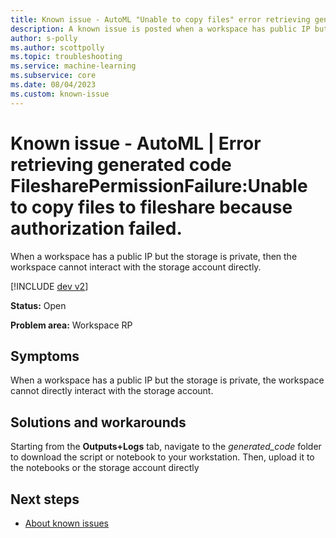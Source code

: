 ```yaml
---
title: Known issue - AutoML "Unable to copy files" error retrieving generated code
description: A known issue is posted when a workspace has public IP but the storage is private then the workspace cannot interact with the storage account directly.
author: s-polly
ms.author: scottpolly
ms.topic: troubleshooting  
ms.service: machine-learning
ms.subservice: core
ms.date: 08/04/2023
ms.custom: known-issue
---
```


# Known issue  - AutoML | Error retrieving generated code FilesharePermissionFailure:Unable to copy files to fileshare because authorization failed.

When a workspace has a public IP but the storage is private, then the workspace cannot interact with the storage account directly. 

[!INCLUDE [dev v2](../includes/machine-learning-dev-v2.md)]

**Status:** Open

**Problem area:** Workspace RP


## Symptoms

When a workspace has a public IP but the storage is private,  the workspace cannot directly interact with the storage account.

## Solutions and workarounds

Starting from the **Outputs+Logs** tab, navigate to the *generated_code* folder to download the script or notebook to your workstation. Then, upload it to the notebooks or the storage account directly

## Next steps

- [About known issues](azureml-known-issues.md)
